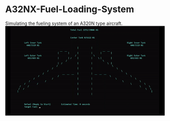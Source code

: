 # A32NX-Fuel-Loading-System
Simulating the fueling system of an A320N type aircraft.
![](https://github.com/S1ynced/A320_Fuel_Loading_Simulation/blob/main/image.gif)
